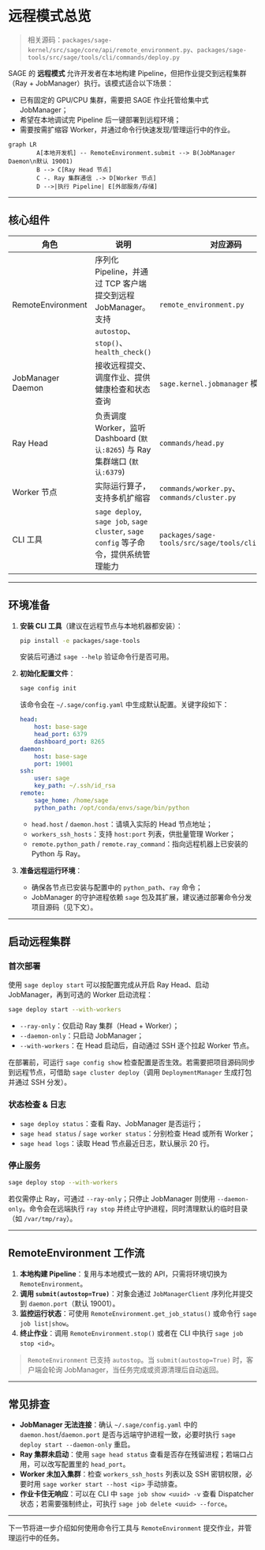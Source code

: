 # 远程模式总览

> 相关源码：`packages/sage-kernel/src/sage/core/api/remote_environment.py`、`packages/sage-tools/src/sage/tools/cli/commands/deploy.py`

SAGE 的 **远程模式** 允许开发者在本地构建 Pipeline，但把作业提交到远程集群（Ray + JobManager）执行。该模式适合以下场景：

- 已有固定的 GPU/CPU 集群，需要把 SAGE 作业托管给集中式 JobManager；
- 希望在本地调试完 Pipeline 后一键部署到远程环境；
- 需要按需扩缩容 Worker，并通过命令行快速发现/管理运行中的作业。

```mermaid
graph LR
		A[本地开发机] -- RemoteEnvironment.submit --> B(JobManager Daemon\n默认 19001)
		B --> C[Ray Head 节点]
		C -. Ray 集群通信 .-> D[Worker 节点]
		D -->|执行 Pipeline| E[外部服务/存储]
```

---

## 核心组件

| 角色 | 说明 | 对应源码 |
| --- | --- | --- |
| RemoteEnvironment | 序列化 Pipeline，并通过 TCP 客户端提交到远程 JobManager。支持 `autostop`、`stop()`、`health_check()` | `remote_environment.py` |
| JobManager Daemon | 接收远程提交、调度作业、提供健康检查和状态查询 | `sage.kernel.jobmanager` 模块 |
| Ray Head | 负责调度 Worker，监听 Dashboard (`默认:8265`) 与 Ray 集群端口 (`默认:6379`) | `commands/head.py` |
| Worker 节点 | 实际运行算子，支持多机扩缩容 | `commands/worker.py`、`commands/cluster.py` |
| CLI 工具 | `sage deploy`, `sage job`, `sage cluster`, `sage config` 等子命令，提供系统管理能力 | `packages/sage-tools/src/sage/tools/cli/commands` |

---

## 环境准备

1. **安装 CLI 工具**（建议在远程节点与本地机器都安装）：
	 ```bash
	 pip install -e packages/sage-tools
	 ```
	 安装后可通过 `sage --help` 验证命令行是否可用。

2. **初始化配置文件**：
	 ```bash
	 sage config init
	 ```
	 该命令会在 `~/.sage/config.yaml` 中生成默认配置。关键字段如下：

	 ```yaml
	 head:
		 host: base-sage
		 head_port: 6379
		 dashboard_port: 8265
	 daemon:
		 host: base-sage
		 port: 19001
	 ssh:
		 user: sage
		 key_path: ~/.ssh/id_rsa
	 remote:
		 sage_home: /home/sage
		 python_path: /opt/conda/envs/sage/bin/python
	 ```

	 - `head.host` / `daemon.host`：请填入实际的 Head 节点地址；
	 - `workers_ssh_hosts`：支持 `host:port` 列表，供批量管理 Worker；
	 - `remote.python_path` / `remote.ray_command`：指向远程机器上已安装的 Python 与 Ray。

3. **准备远程运行环境**：
	 - 确保各节点已安装与配置中的 `python_path`、`ray` 命令；
	 - JobManager 的守护进程依赖 `sage` 包及其扩展，建议通过部署命令分发项目源码（见下文）。

---

## 启动远程集群

### 首次部署

使用 `sage deploy start` 可以按配置完成从开启 Ray Head、启动 JobManager，再到可选的 Worker 启动流程：

```bash
sage deploy start --with-workers
```

- `--ray-only`：仅启动 Ray 集群（Head + Worker）；
- `--daemon-only`：只启动 JobManager；
- `--with-workers`：在 Head 启动后，自动通过 SSH 逐个拉起 Worker 节点。

在部署前，可运行 `sage config show` 检查配置是否生效。若需要把项目源码同步到远程节点，可借助 `sage cluster deploy`（调用 `DeploymentManager` 生成打包并通过 SSH 分发）。

### 状态检查 & 日志

- `sage deploy status`：查看 Ray、JobManager 是否运行；
- `sage head status` / `sage worker status`：分别检查 Head 或所有 Worker；
- `sage head logs`：读取 Head 节点最近日志，默认展示 20 行。

### 停止服务

```bash
sage deploy stop --with-workers
```

若仅需停止 Ray，可通过 `--ray-only`；只停止 JobManager 则使用 `--daemon-only`。命令会在远端执行 `ray stop` 并终止守护进程，同时清理默认的临时目录（如 `/var/tmp/ray`）。

---

## RemoteEnvironment 工作流

1. **本地构建 Pipeline**：复用与本地模式一致的 API，只需将环境切换为 `RemoteEnvironment`。
2. **调用 `submit(autostop=True)`**：对象会通过 `JobManagerClient` 序列化并提交到 `daemon.port`（默认 19001）。
3. **监控运行状态**：可使用 `RemoteEnvironment.get_job_status()` 或命令行 `sage job list|show`。
4. **终止作业**：调用 `RemoteEnvironment.stop()` 或者在 CLI 中执行 `sage job stop <id>`。

> `RemoteEnvironment` 已支持 `autostop`。当 `submit(autostop=True)` 时，客户端会轮询 JobManager，当任务完成或资源清理后自动返回。

---

## 常见排查

- **JobManager 无法连接**：确认 `~/.sage/config.yaml` 中的 `daemon.host`/`daemon.port` 是否与远端守护进程一致，必要时执行 `sage deploy start --daemon-only` 重启。
- **Ray 集群未启动**：使用 `sage head status` 查看是否存在残留进程；若端口占用，可以改写配置里的 `head_port`。
- **Worker 未加入集群**：检查 `workers_ssh_hosts` 列表以及 SSH 密钥权限，必要时用 `sage worker start --host <ip>` 手动排查。
- **作业卡住无响应**：可以在 CLI 中 `sage job show <uuid> -v` 查看 Dispatcher 状态；若需要强制终止，可执行 `sage job delete <uuid> --force`。

---

下一节将进一步介绍如何使用命令行工具与 `RemoteEnvironment` 提交作业，并管理运行中的任务。
